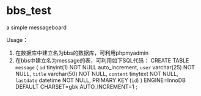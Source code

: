 bbs_test
========

a simple messageboard

Usage：
1. 在数据库中建立名为bbs的数据库，可利用phpmyadmin
2. 在bbs中建立名为message的表，可利用如下SQL代码：
      CREATE TABLE `message` (
      `id` tinyint(1) NOT NULL auto_increment,
      `user` varchar(25) NOT NULL,
      `title` varchar(50) NOT NULL,
      `content` tinytext NOT NULL,
      `lastdate` datetime NOT NULL,
      PRIMARY KEY  (`id`)
      ) ENGINE=InnoDB DEFAULT CHARSET=gbk AUTO_INCREMENT=1 ;

